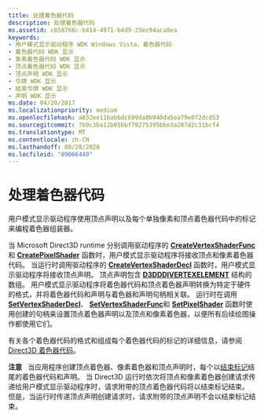 ```yaml
---
title: 处理着色器代码
description: 处理着色器代码
ms.assetid: c858766c-b414-4971-b4d9-23ec94aca8ea
keywords:
- 用户模式显示驱动程序 WDK Windows Vista，着色器代码
- 着色器代码 WDK 显示
- 象素着色器代码 WDK 显示
- 顶点着色器代码 WDK 显示
- 顶点声明 WDK 显示
- 令牌 WDK 显示
- 结束令牌 WDK 显示
- 声明 WDK 显示
ms.date: 04/20/2017
ms.localizationpriority: medium
ms.openlocfilehash: a832ee11babbdc699da0b940da5ea79e072dcd53
ms.sourcegitcommit: 7b9c3ba12b05bbf78275395bbe3a287d2c31bcf4
ms.translationtype: MT
ms.contentlocale: zh-CN
ms.lasthandoff: 08/28/2020
ms.locfileid: "89066440"
---
```

# <a name="processing-shader-codes"></a>处理着色器代码


用户模式显示驱动程序使用顶点声明以及每个单独像素和顶点着色器代码中的标记来编程着色器组装器。

当 Microsoft Direct3D runtime 分别调用驱动程序的 [**CreateVertexShaderFunc**](/windows-hardware/drivers/ddi/d3dumddi/nc-d3dumddi-pfnd3dddi_createvertexshaderfunc) 和 [**CreatePixelShader**](/windows-hardware/drivers/ddi/d3dumddi/nc-d3dumddi-pfnd3dddi_createpixelshader) 函数时，用户模式显示驱动程序将接收顶点和像素着色器代码。 当运行时调用驱动程序的 [**CreateVertexShaderDecl**](/windows-hardware/drivers/ddi/d3dumddi/nc-d3dumddi-pfnd3dddi_createvertexshaderdecl) 函数时，用户模式显示驱动程序将接收顶点声明。 顶点声明包含 [**D3DDDIVERTEXELEMENT**](/windows-hardware/drivers/ddi/d3dumddi/ns-d3dumddi-_d3dddivertexelement) 结构的数组。 用户模式显示驱动程序将着色器代码和顶点着色器声明转换为特定于硬件的格式，并将着色器代码和声明与着色器和声明句柄相关联。 运行时在调用 [**SetVertexShaderDecl**](/windows-hardware/drivers/ddi/d3dumddi/nc-d3dumddi-pfnd3dddi_setvertexshaderdecl)、 [**SetVertexShaderFunc**](/windows-hardware/drivers/ddi/d3dumddi/nc-d3dumddi-pfnd3dddi_setvertexshaderfunc)和 [**SetPixelShader**](/windows-hardware/drivers/ddi/d3dumddi/nc-d3dumddi-pfnd3dddi_setpixelshader) 函数时使用创建的句柄来设置顶点着色器声明以及顶点和像素着色器，以便所有后续绘图操作都使用它们。

有关各个着色器代码的格式和组成每个着色器代码的标记的详细信息，请参阅 [Direct3D 着色器代码](./direct3d-shader-codes.md)。

**注意**   当应用程序创建顶点着色器、像素着色器和顶点声明时，每个以[结束标记](./end-token.md)结尾的着色器代码和声明。 当 Direct3D 运行时依次将顶点和像素着色器创建请求传递给用户模式显示驱动程序时，请求附带的顶点着色器代码将以结束标记结束。 但是，当运行时传递顶点声明创建请求时，请求附带的顶点声明不会以结束标记结束。

 

 

